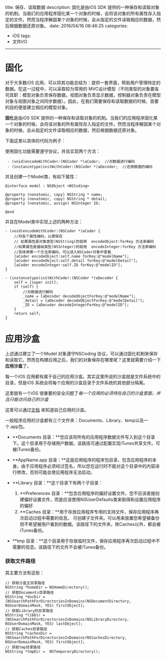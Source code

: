 title: 保存、读取数据
description: 固化是由iOS SDK 提供的一种保存和读取对象的机制。当我们的应用程序固化某一个对象的时候，会将该对象的所有属性存入指定的文件。然而当程序解固某个对象的时候，会从指定的文件读取相应的数据，然后根据数据还原对象。
date: 2016/04/16 08:46:25
categories:
- iOS
tags:
- 文件I/O

---

# 固化

对于大多数iOS 应用，可以将其功能总结为：提供一套界面，帮助用户管理特定的数据。在这一过程中，可以采取较为常用的
MVC设计模型（不同类型的对象要各司其职：模型对象负责保存数据，视图对象负责显示数据，控制器对象负责在模型对象与视图对象之间同步数据）。因此，在我们需要保存和读取数据的时候，首要的目的便是建立相应的模型对象。

**固化**是由iOS SDK 提供的一种保存和读取对象的机制。当我们的应用程序固化某一个对象的时候，会将该对象的所有属性存入指定的文件。然而当程序解固某个对象的时候，会从指定的文件读取相应的数据，然后根据数据还原对象。

下面这里以具体的代码为例子：

使用固化功能需要遵守<NSCoding>协议，并且实现两个方法：

```
 - (void)encodeWithCoder:(NSCoder *)aCoder;  //对数据进行编码
 - (instancetype)initWithCoder:(NSCoder *)aDecoder;  //还原数据的编码
```

并且创建一个Model类，有如下属性：

```
@interface model : NSObject <NSCoding>

@property (nonatomic, copy) NSString * name;
@property (nonatomic, copy) NSString * detail;
@property (nonatomic, assign) NSInteger ID;

@end
```

并且在Model类中实现上述的两种方法：

```
- (void)encodeWithCoder:(NSCoder *)aCoder {
    //将各个属性编码，以便保存
    // 如果属性是对象类型(NSString)的就用  encodeObject:forKey 方法来编码
    //如果属性是基础类型(NSInteger)的就用  encodeInteger:forKey 方法来编码 
    //具体用哪一个方法来编码，可以进入NSCoder对象中查看
    [aCoder encodeObject:self.name forKey:@"modelName"];
    [aCoder encodeObject:self.detail forKey:@"modelDetail"];
    [aCoder encodeInteger:self.ID forKey:@"modelID"];
}

- (instancetype)initWithCoder:(NSCoder *)aDecoder {
    self = [super init];
    if (self) {
        //对数据进行解码
        _name = [aDecoder decodeObjectForKey:@"modelName"];
        _detail = [aDecoder decodeObjectForKey:@"modelDetail"];
        _ID = [aDecoder decodeIntegerForKey:@"modelID"];
    }
    return self;
}
```

# 应用沙盒

上述通过建立了一个Model 对象遵守NSCoding 协议，可以通过固化机制来保存和读取它。然而在构建应用之后，我们的对象保存在哪里呢？这里就需要介绍一下**应用沙盒**了。

每一个iOS 应用都有属于自己的应用沙盒。其实这里所说的沙盒就是文件系统中的目录，但是iOS 系统会将每个应用的沙盒目录于文件系统的其他部分隔离。

这里就有一个iOS 很重要的安全问题了*每一个应用的必须待在自己的沙盒里面，并且只能访问自己的沙盒*

这里可以通过[文档](https://developer.apple.com/library/mac/documentation/FileManagement/Conceptual/FileSystemProgrammingGuide/FileSystemOverview/FileSystemOverview.html) 来知道自己应用的沙盒。

一般程序应用的沙盒都有三个文件夹：Documents、Library、temp以及一个.app包。

- **Documents 目录：**您应该将所有的应用程序数据文件写入到这个目录下。这个目录用于存储用户数据。该路径可通过配置实现iTunes共享文件。可被iTunes备份。

- **AppName.app 目录：**这是应用程序的程序包目录，包含应用程序的本身。由于应用程序必须经过签名，所以您在运行时不能对这个目录中的内容进行修改，否则可能会使应用程序无法启动。

- **Library 目录：**这个目录下有两个子目录：
	1. **Preferences 目录：**包含应用程序的偏好设置文件。您不应该直接创建偏好设置文件，而是应该使用NSUserDefaults类来取得和设置应用程序的偏好.
	2. **Caches 目录：**用于存放应用程序专用的支持文件，保存应用程序再次启动过程中需要的信息。
可创建子文件夹。可以用来放置您希望被备份但不希望被用户看到的数据。该路径下的文件夹，除Caches以外，都会被iTunes备份。

- **tmp 目录：**这个目录用于存放临时文件，保存应用程序再次启动过程中不需要的信息。该路径下的文件不会被iTunes备份。


### 获取文件路径

其主要方法有这些：

```
// 获取沙盒主目录路径
NSString *homeDir = NSHomeDirectory();
// 获取Documents目录路径
NSString *docDir = [NSSearchPathForDirectoriesInDomains(NSDocumentDirectory, NSUserDomainMask, YES) firstObject];
// 获取Library的目录路径
NSString *libDir = [NSSearchPathForDirectoriesInDomains(NSLibraryDirectory, NSUserDomainMask, YES) lastObject];
// 获取Caches目录路径
NSString *cachesDir = [NSSearchPathForDirectoriesInDomains(NSCachesDirectory, NSUserDomainMask, YES) firstObject];
// 获取tmp目录路径
NSString *tmpDir =  NSTemporaryDirectory();

```
